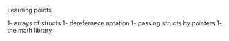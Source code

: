 Learning points,

1- arrays of structs
1- derefernece notation
1- passing structs by pointers
1- the math library



